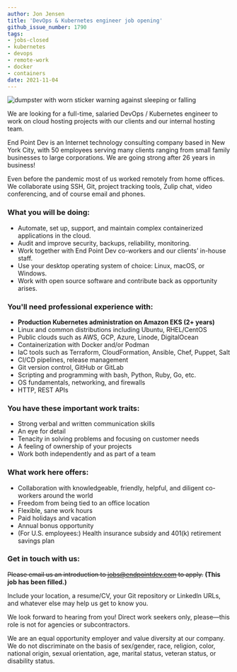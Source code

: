 ```yaml
---
author: Jon Jensen
title: 'DevOps & Kubernetes engineer job opening'
github_issue_number: 1790
tags:
- jobs-closed
- kubernetes
- devops
- remote-work
- docker
- containers
date: 2021-11-04
---
```


<img src="/blog/2021/11/devops-kubernetes-engineer-job/20210811-195659.jpg" alt="dumpster with worn sticker warning against sleeping or falling" />

<!-- Photo by Jon Jensen -->

We are looking for a full-time, salaried DevOps / Kubernetes engineer to work on cloud hosting projects with our clients and our internal hosting team.

End Point Dev is an Internet technology consulting company based in New York City, with 50 employees serving many clients ranging from small family businesses to large corporations. We are going strong after 26 years in business!

Even before the pandemic most of us worked remotely from home offices. We collaborate using SSH, Git, project tracking tools, Zulip chat, video conferencing, and of course email and phones.

### What you will be doing:

- Automate, set up, support, and maintain complex containerized applications in the cloud.
- Audit and improve security, backups, reliability, monitoring.
- Work together with End Point Dev co-workers and our clients’ in-house staff.
- Use your desktop operating system of choice: Linux, macOS, or Windows.
- Work with open source software and contribute back as opportunity arises.

### You'll need professional experience with:

- **Production Kubernetes administration on Amazon EKS (2+&nbsp;years)**
- Linux and common distributions including Ubuntu, RHEL/​CentOS
- Public clouds such as AWS, GCP, Azure, Linode, DigitalOcean
- Containerization with Docker and/or Podman
- IaC tools such as Terraform, CloudFormation, Ansible, Chef, Puppet, Salt
- CI/CD pipelines, release management
- Git version control, GitHub or GitLab
- Scripting and programming with bash, Python, Ruby, Go, etc.
- OS fundamentals, networking, and firewalls
- HTTP, REST APIs

### You have these important work traits:

- Strong verbal and written communication skills
- An eye for detail
- Tenacity in solving problems and focusing on customer needs
- A feeling of ownership of your projects
- Work both independently and as part of a team

### What work here offers:

- Collaboration with knowledgeable, friendly, helpful, and diligent co-workers around the world
- Freedom from being tied to an office location
- Flexible, sane work hours
- Paid holidays and vacation
- Annual bonus opportunity
- (For U.S. employees:) Health insurance subsidy and 401(k) retirement savings plan

### Get in touch with us:

~~Please email us an introduction to jobs@endpointdev.com to apply.~~
**(This job has been filled.)**

Include your location, a resume/​CV, your Git repository or LinkedIn URLs, and whatever else may help us get to know you.

We look forward to hearing from you! Direct work seekers only, please—​this role is not for agencies or subcontractors.

We are an equal opportunity employer and value diversity at our company. We do not discriminate on the basis of sex/​gender, race, religion, color, national origin, sexual orientation, age, marital status, veteran status, or disability status.

